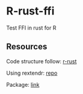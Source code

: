 # R-rust-ffi

Test FFI in rust for R

## Resources

Code structure follow: [r-rust](https://github.com/r-rust/hellorust)

Using rextendr: [repo](https://github.com/extendr/extendr)

Package: [link](https://cran.r-project.org/web/packages/rextendr/vignettes/package.html)